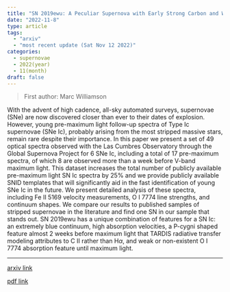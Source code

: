 ```yaml
---
title: "SN 2019ewu: A Peculiar Supernova with Early Strong Carbon and Weak Oxygen Features from a New Sample of Young SN Ic Spectra"
date: "2022-11-8"
type: article
tags:
  - "arxiv"
  - "most recent update (Sat Nov 12 2022)"
categories:
  - supernovae
  - 2022(year)
  - 11(month)
draft: false
---
```


> First author: Marc Williamson

 With the advent of high cadence, all-sky automated surveys, supernovae (SNe)
are now discovered closer than ever to their dates of explosion. However, young
pre-maximum light follow-up spectra of Type Ic supernovae (SNe Ic), probably
arising from the most stripped massive stars, remain rare despite their
importance. In this paper we present a set of 49 optical spectra observed with
the Las Cumbres Observatory through the Global Supernova Project for 6 SNe Ic,
including a total of 17 pre-maximum spectra, of which 8 are observed more than
a week before V-band maximum light. This dataset increases the total number of
publicly available pre-maximum light SN Ic spectra by 25% and we provide
publicly available SNID templates that will significantly aid in the fast
identification of young SNe Ic in the future. We present detailed analysis of
these spectra, including Fe II 5169 velocity measurements, O I 7774 line
strengths, and continuum shapes. We compare our results to published samples of
stripped supernovae in the literature and find one SN in our sample that stands
out. SN 2019ewu has a unique combination of features for a SN Ic: an extremely
blue continuum, high absorption velocities, a P-cygni shaped feature almost 2
weeks before maximum light that TARDIS radiative transfer modeling attributes
to C II rather than H$\alpha$, and weak or non-existent O I 7774 absorption
feature until maximum light.

---
[arxiv link](http://arxiv.org/abs/2211.04482v1)

[pdf link](http://arxiv.org/pdf/2211.04482v1)